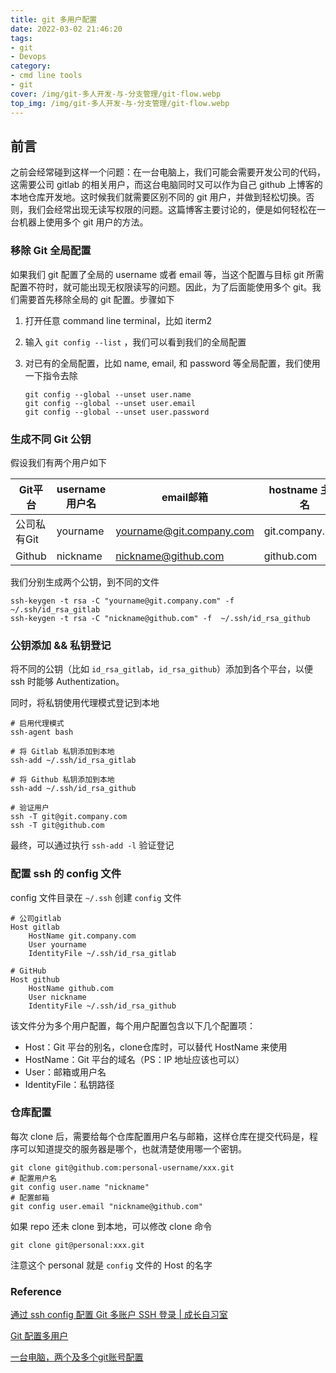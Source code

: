 ```yaml
---
title: git 多用户配置
date: 2022-03-02 21:46:20
tags:
- git
- Devops
category:
- cmd line tools
- git
cover: /img/git-多人开发-与-分支管理/git-flow.webp
top_img: /img/git-多人开发-与-分支管理/git-flow.webp
---
```


## 前言

之前会经常碰到这样一个问题：在一台电脑上，我们可能会需要开发公司的代码，这需要公司 gitlab 的相关用户，而这台电脑同时又可以作为自己 github 上博客的本地仓库开发地。这时候我们就需要区别不同的 git 用户，并做到轻松切换。否则，我们会经常出现无读写权限的问题。这篇博客主要讨论的，便是如何轻松在一台机器上使用多个 git 用户的方法。

### 移除 Git 全局配置

如果我们 git 配置了全局的 username 或者 email 等，当这个配置与目标 git 所需配置不符时，就可能出现无权限读写的问题。因此，为了后面能使用多个 git。我们需要首先移除全局的 git 配置。步骤如下

1. 打开任意 command line terminal，比如 iterm2

2. 输入 `git config --list` ，我们可以看到我们的全局配置

3. 对已有的全局配置，比如 name, email, 和 password 等全局配置，我们使用一下指令去除 
   
   ```shell
   git config --global --unset user.name
   git config --global --unset user.email
   git config --global --unset user.password
   ```

### 生成不同 Git 公钥

假设我们有两个用户如下

| Git平台   | username 用户名 | email邮箱                                                     | hostname 主机名    |
| ------- | ------------ | ----------------------------------------------------------- | --------------- |
| 公司私有Git | yourname     | [yourname@git.company.com](mailto:yourname@git.company.com) | git.company.com |
| Github  | nickname     | [nickname@github.com](mailto:nickname@github.com)           | github.com      |

我们分别生成两个公钥，到不同的文件

```shell
ssh-keygen -t rsa -C "yourname@git.company.com" -f  ~/.ssh/id_rsa_gitlab
ssh-keygen -t rsa -C "nickname@github.com" -f  ~/.ssh/id_rsa_github
```

### 公钥添加 && 私钥登记

将不同的公钥（比如 `id_rsa_gitlab`，`id_rsa_github`）添加到各个平台，以便 ssh 时能够 Authentization。

同时，将私钥使用代理模式登记到本地

```shell
# 启用代理模式
ssh-agent bash

# 将 Gitlab 私钥添加到本地
ssh-add ~/.ssh/id_rsa_gitlab

# 将 Github 私钥添加到本地
ssh-add ~/.ssh/id_rsa_github

# 验证用户
ssh -T git@git.company.com
ssh -T git@github.com
```

最终，可以通过执行 `ssh-add -l` 验证登记

### 配置 ssh 的 config 文件

config 文件目录在 `~/.ssh` 创建 `config` 文件

```shell
# 公司gitlab
Host gitlab
    HostName git.company.com
    User yourname
    IdentityFile ~/.ssh/id_rsa_gitlab

# GitHub
Host github
    HostName github.com
    User nickname
    IdentityFile ~/.ssh/id_rsa_github
```

该文件分为多个用户配置，每个用户配置包含以下几个配置项：

- Host：Git 平台的别名，clone仓库时，可以替代 HostName 来使用
- HostName：Git 平台的域名（PS：IP 地址应该也可以）
- User：邮箱或用户名
- IdentityFile：私钥路径

### 仓库配置

每次 clone 后，需要给每个仓库配置用户名与邮箱，这样仓库在提交代码是，程序可以知道提交的服务器是哪个，也就清楚使用哪一个密钥。

```shell
git clone git@github.com:personal-username/xxx.git
# 配置用户名
git config user.name "nickname"
# 配置邮箱
git config user.email "nickname@github.com"
```

如果 repo 还未 clone 到本地，可以修改 clone 命令

```shell
git clone git@personal:xxx.git
```

注意这个 personal 就是 `config` 文件的 Host 的名字

### Reference

[通过 ssh config 配置 Git 多账户 SSH 登录 | 成长自习室](https://hanpanpan200.github.io/2019/10/14/setup-multiple-git-accounts-by-ssh-config/)

[Git 配置多用户](https://emmxxx.com/archives/18)

[一台电脑，两个及多个git账号配置](https://www.1024sou.com/article/9523.html)
